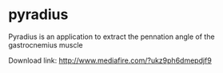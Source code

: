 pyradius
========

Pyradius is an application to extract the pennation angle of the gastrocnemius muscle

Download link: http://www.mediafire.com/?ukz9ph6dmepdjf9
